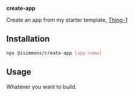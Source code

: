 **create-app**

Create an app from my starter template, [Thing-1](https://github.com/isimmons/thing-1)

## Installation

```bash
npx @isimmons/create-app [app-name]
```

## Usage

Whatever you want to build.
